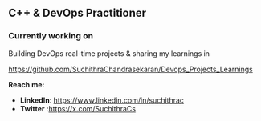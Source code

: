  
**C++ & DevOps Practitioner** 
---
### Currently working on
 Building DevOps real-time projects & sharing my learnings in 

 https://github.com/SuchithraChandrasekaran/Devops_Projects_Learnings

 **Reach me:**  
- **LinkedIn**: https://www.linkedin.com/in/suchithrac
- **Twitter** :https://x.com/SuchithraCs
